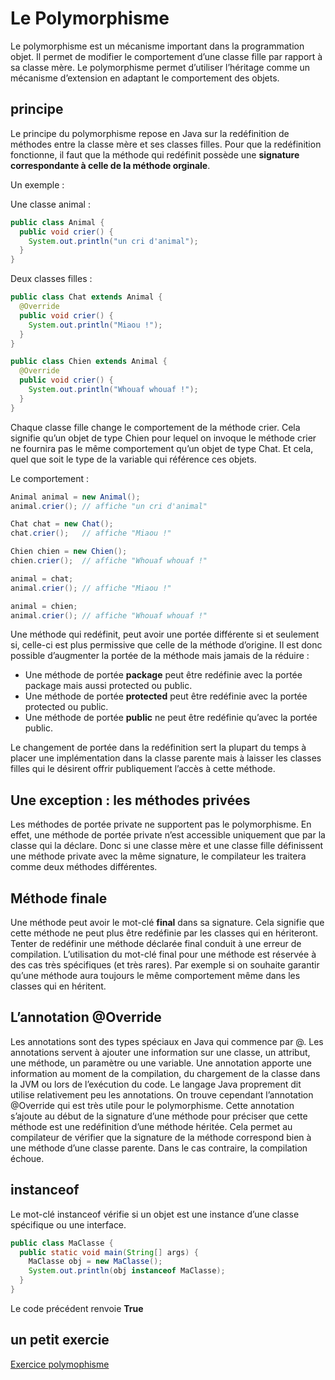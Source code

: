 # Le Polymorphisme

Le polymorphisme est un mécanisme important dans la programmation objet. Il permet de modifier le comportement d’une classe fille par rapport à sa classe mère. Le polymorphisme permet d’utiliser l’héritage comme un mécanisme d’extension en adaptant le comportement des objets.

## principe

Le principe du polymorphisme repose en Java sur la redéfinition de méthodes entre la classe mère et ses classes filles. Pour que la redéfinition fonctionne, il faut que la méthode qui redéfinit possède une **signature correspondante à celle de la méthode orginale**.

Un exemple : 

Une classe animal : 

```java
public class Animal {
  public void crier() {
    System.out.println("un cri d'animal");
  }
}
```

Deux classes filles :

```java
public class Chat extends Animal {
  @Override
  public void crier() {
    System.out.println("Miaou !");
  }
}

public class Chien extends Animal {
  @Override
  public void crier() {
    System.out.println("Whouaf whouaf !");
  }
}

```

Chaque classe fille change le comportement de la méthode crier. Cela signifie qu’un objet de type Chien pour lequel on invoque le méthode crier ne fournira pas le même comportement qu’un objet de type Chat. Et cela, quel que soit le type de la variable qui référence ces objets.

Le comportement :

```java
Animal animal = new Animal();
animal.crier(); // affiche "un cri d'animal"

Chat chat = new Chat();
chat.crier();   // affiche "Miaou !"

Chien chien = new Chien();
chien.crier();  // affiche "Whouaf whouaf !"

animal = chat;
animal.crier(); // affiche "Miaou !"

animal = chien;
animal.crier(); // affiche "Whouaf whouaf !"
```

Une méthode qui redéfinit, peut avoir une portée différente si et seulement si, celle-ci est plus permissive que celle de la méthode d’origine. Il est donc possible d’augmenter la portée de la méthode mais jamais de la réduire :

* Une méthode de portée **package** peut être redéfinie avec la portée package mais aussi protected ou public.
* Une méthode de portée **protected** peut être redéfinie avec la portée protected ou public.
* Une méthode de portée **public** ne peut être redéfinie qu’avec la portée public.

Le changement de portée dans la redéfinition sert la plupart du temps à placer une implémentation dans la classe parente mais à laisser les classes filles qui le désirent offrir publiquement l’accès à cette méthode.

## Une exception : les méthodes privées

Les méthodes de portée private ne supportent pas le polymorphisme. En effet, une méthode de portée private n’est accessible uniquement que par la classe qui la déclare. Donc si une classe mère et une classe fille définissent une méthode private avec la même signature, le compilateur les traitera comme deux méthodes différentes.

## Méthode finale

Une méthode peut avoir le mot-clé **final** dans sa signature. Cela signifie que cette méthode ne peut plus être redéfinie par les classes qui en hériteront. Tenter de redéfinir une méthode déclarée final conduit à une erreur de compilation. L’utilisation du mot-clé final pour une méthode est réservée à des cas très spécifiques (et très rares). Par exemple si on souhaite garantir qu’une méthode aura toujours le même comportement même dans les classes qui en héritent.


## L’annotation @Override

Les annotations sont des types spéciaux en Java qui commence par @. Les annotations servent à ajouter une information sur une classe, un attribut, une méthode, un paramètre ou une variable. Une annotation apporte une information au moment de la compilation, du chargement de la classe dans la JVM ou lors de l’exécution du code. Le langage Java proprement dit utilise relativement peu les annotations. On trouve cependant l’annotation @Override qui est très utile pour le polymorphisme. Cette annotation s’ajoute au début de la signature d’une méthode pour préciser que cette méthode est une redéfinition d’une méthode héritée. Cela permet au compilateur de vérifier que la signature de la méthode correspond bien à une méthode d’une classe parente. Dans le cas contraire, la compilation échoue.

## instanceof

Le mot-clé instanceof vérifie si un objet est une instance d’une classe spécifique ou une interface.

```java
public class MaClasse {
  public static void main(String[] args) {
    MaClasse obj = new MaClasse();
    System.out.println(obj instanceof MaClasse);
  }
} 
```

Le code précédent renvoie **True**

## un petit exercie

[Exercice polymophisme](../Exercices/3.Rappel/polymorphisme.md)


